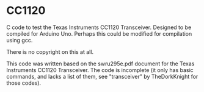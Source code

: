 CC1120
======

C code to test the Texas Instruments CC1120 Transceiver.
Designed to be compiled for Arduino Uno.
Perhaps this could be modified for compilation using gcc.

There is no copyright on this at all.

This code was written based on the swru295e.pdf document for the Texas Instruments CC1120 Transceiver. The code is incomplete (it only has basic commands, and lacks a list of them, see "transceiver" by TheDorkKnight for those codes).
